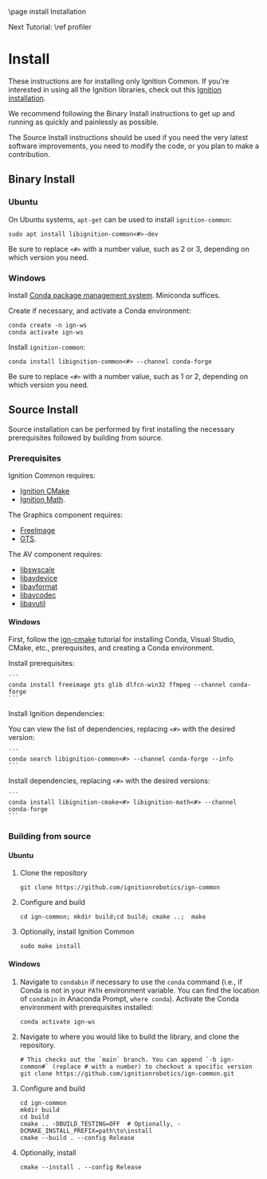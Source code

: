 \page install Installation

Next Tutorial: \ref profiler

# Install

These instructions are for installing only Ignition Common.
If you're interested in using all the Ignition libraries, check out this [Ignition installation](https://ignitionrobotics.org/docs/latest/install).

We recommend following the Binary Install instructions to get up and running as quickly and painlessly as possible.

The Source Install instructions should be used if you need the very latest software improvements, you need to modify the code, or you plan to make a contribution.

## Binary Install

### Ubuntu

On Ubuntu systems, `apt-get` can be used to install `ignition-common`:

```
sudo apt install libignition-common<#>-dev
```

Be sure to replace `<#>` with a number value, such as 2 or 3, depending on
which version you need.

### Windows

Install [Conda package management system](https://docs.conda.io/projects/conda/en/latest/user-guide/install/download.html).
Miniconda suffices.

Create if necessary, and activate a Conda environment:

    conda create -n ign-ws
    conda activate ign-ws

Install `ignition-common`:

    conda install libignition-common<#> --channel conda-forge

Be sure to replace `<#>` with a number value, such as 1 or 2, depending on
which version you need.

## Source Install

Source installation can be performed by first installing the necessary
prerequisites followed by building from source.

### Prerequisites

Ignition Common requires:

  * [Ignition CMake](https://ignitionrobotics.org/libs/cmake)
  * [Ignition Math](https://ignitionrobotics.org/libs/math).

The Graphics component requires:

  * [FreeImage](http://freeimage.sourceforge.net/)
  * [GTS](http://gts.sourceforge.net/).

The AV component requires:

  * [libswscale](https://www.ffmpeg.org/libswscale.html)
  * [libavdevice](https://www.ffmpeg.org/libavdevice.html)
  * [libavformat](https://www.ffmpeg.org/libavformat.html)
  * [libavcodec](https://www.ffmpeg.org/libavcodec.html)
  * [libavutil](https://www.ffmpeg.org/libavutil.html)

#### Windows

First, follow the [ign-cmake](https://github.com/ignitionrobotics/ign-cmake) tutorial for installing Conda, Visual Studio, CMake, etc., prerequisites, and creating a Conda environment.

Install prerequisites:

    ```
    conda install freeimage gts glib dlfcn-win32 ffmpeg --channel conda-forge
    ```

Install Ignition dependencies:

You can view the list of dependencies, replacing `<#>` with the desired version:

    ```
    conda search libignition-common<#> --channel conda-forge --info
    ```

Install dependencies, replacing `<#>` with the desired versions:
 
    ```
    conda install libignition-cmake<#> libignition-math<#> --channel conda-forge
    ```

### Building from source

#### Ubuntu

1. Clone the repository

    ```
    git clone https://github.com/ignitionrobotics/ign-common
    ```

1. Configure and build

    ```
    cd ign-common; mkdir build;cd build; cmake ..;  make
    ```

1. Optionally, install Ignition Common

    ```
    sudo make install
    ```

#### Windows

1. Navigate to ``condabin`` if necessary to use the ``conda`` command (i.e., if Conda is not in your `PATH` environment variable. You can find the location of ``condabin`` in Anaconda Prompt, ``where conda``).
   Activate the Conda environment with prerequisites installed:

    ```
    conda activate ign-ws
    ```

1. Navigate to where you would like to build the library, and clone the repository.

    ```
    # This checks out the `main` branch. You can append `-b ign-common#` (replace # with a number) to checkout a specific version
    git clone https://github.com/ignitionrobotics/ign-common.git
    ```

1. Configure and build

    ```
    cd ign-common
    mkdir build
    cd build
    cmake .. -DBUILD_TESTING=OFF  # Optionally, -DCMAKE_INSTALL_PREFIX=path\to\install
    cmake --build . --config Release
    ```

1. Optionally, install

    ```
    cmake --install . --config Release
    ```
